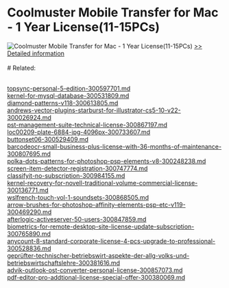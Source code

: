 # Coolmuster Mobile Transfer for Mac - 1 Year License(11-15PCs)
![Coolmuster Mobile Transfer for Mac - 1 Year License(11-15PCs)](https://mycommerce.akamaized.net/api/pimages/P300924899/BIG/300924899.PNG)
[>> Detailed information](https://secure.shareit.com/shareit/product.html?productid=300924899&affiliateid=200057808)<br/><br/># Related:

<br />[topsync-personal-5-edition-300597701.md](https://github.com/downloadplanet/downloadplanet/blob/main/topsync-personal-5-edition-300597701.md)<br />[kernel-for-mysql-database-300531809.md](https://github.com/downloadplanet/downloadplanet/blob/main/kernel-for-mysql-database-300531809.md)<br />[diamond-patterns-v118-300613805.md](https://github.com/downloadplanet/downloadplanet/blob/main/diamond-patterns-v118-300613805.md)<br />[andrews-vector-plugins-starburst-for-illustrator-cs5-10-v22-300026924.md](https://github.com/downloadplanet/downloadplanet/blob/main/andrews-vector-plugins-starburst-for-illustrator-cs5-10-v22-300026924.md)<br />[pst-management-suite-technical-license-300867197.md](https://github.com/downloadplanet/downloadplanet/blob/main/pst-management-suite-technical-license-300867197.md)<br />[loc00209-plate-6884-jpg-4096px-300733607.md](https://github.com/downloadplanet/downloadplanet/blob/main/loc00209-plate-6884-jpg-4096px-300733607.md)<br />[buttonset06-300529409.md](https://github.com/downloadplanet/downloadplanet/blob/main/buttonset06-300529409.md)<br />[barcodeocr-small-business-plus-license-with-36-months-of-maintenance-300807695.md](https://github.com/downloadplanet/downloadplanet/blob/main/barcodeocr-small-business-plus-license-with-36-months-of-maintenance-300807695.md)<br />[polka-dots-patterns-for-photoshop-psp-elements-v8-300248238.md](https://github.com/downloadplanet/downloadplanet/blob/main/polka-dots-patterns-for-photoshop-psp-elements-v8-300248238.md)<br />[screen-item-detector-registration-300747774.md](https://github.com/downloadplanet/downloadplanet/blob/main/screen-item-detector-registration-300747774.md)<br />[classifyit-no-subscription-300984155.md](https://github.com/downloadplanet/downloadplanet/blob/main/classifyit-no-subscription-300984155.md)<br />[kernel-recovery-for-novell-traditional-volume-commercial-license-300136771.md](https://github.com/downloadplanet/downloadplanet/blob/main/kernel-recovery-for-novell-traditional-volume-commercial-license-300136771.md)<br />[wslfrench-touch-vol-1-soundsets-300868505.md](https://github.com/downloadplanet/downloadplanet/blob/main/wslfrench-touch-vol-1-soundsets-300868505.md)<br />[arrow-brushes-for-photoshop-affinity-elements-psp-etc-v119-300469290.md](https://github.com/downloadplanet/downloadplanet/blob/main/arrow-brushes-for-photoshop-affinity-elements-psp-etc-v119-300469290.md)<br />[afterlogic-activeserver-50-users-300847859.md](https://github.com/downloadplanet/downloadplanet/blob/main/afterlogic-activeserver-50-users-300847859.md)<br />[biometrics-for-remote-desktop-site-license-update-subscription-300765890.md](https://github.com/downloadplanet/downloadplanet/blob/main/biometrics-for-remote-desktop-site-license-update-subscription-300765890.md)<br />[anycount-8-standard-corporate-license-4-pcs-upgrade-to-professional-300528836.md](https://github.com/downloadplanet/downloadplanet/blob/main/anycount-8-standard-corporate-license-4-pcs-upgrade-to-professional-300528836.md)<br />[geprüfter-technischer-betriebswirt-aspekte-der-allg-volks-und-betriebswirtschaftslehre-300381616.md](https://github.com/downloadplanet/downloadplanet/blob/main/geprüfter-technischer-betriebswirt-aspekte-der-allg-volks-und-betriebswirtschaftslehre-300381616.md)<br />[advik-outlook-ost-converter-personal-license-300857073.md](https://github.com/downloadplanet/downloadplanet/blob/main/advik-outlook-ost-converter-personal-license-300857073.md)<br />[pdf-editor-pro-addtional-license-special-offer-300380069.md](https://github.com/downloadplanet/downloadplanet/blob/main/pdf-editor-pro-addtional-license-special-offer-300380069.md)
